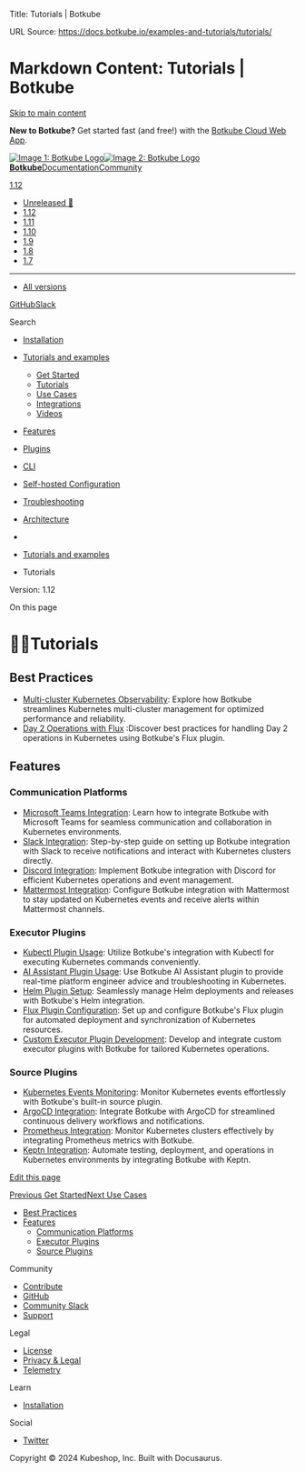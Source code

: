 Title: Tutorials | Botkube

URL Source: https://docs.botkube.io/examples-and-tutorials/tutorials/

Markdown Content:
Tutorials | Botkube
===============
       

[Skip to main content](https://docs.botkube.io/examples-and-tutorials/tutorials/#__docusaurus_skipToContent_fallback)

**New to Botkube?** Get started fast (and free!) with the [Botkube Cloud Web App](https://app.botkube.io/).

[![Image 1: Botkube Logo](https://docs.botkube.io/images/botkube-black.svg)![Image 2: Botkube Logo](https://docs.botkube.io/images/botkube-white.svg) **Botkube**](https://docs.botkube.io/)[Documentation](https://docs.botkube.io/)[Community](https://docs.botkube.io/community/contribute/)

[1.12](https://docs.botkube.io/)

*   [Unreleased 🚧](https://docs.botkube.io/next/examples-and-tutorials/tutorials/)
*   [1.12](https://docs.botkube.io/examples-and-tutorials/tutorials/)
*   [1.11](https://docs.botkube.io/1.11/examples-and-tutorials/tutorials/)
*   [1.10](https://docs.botkube.io/1.10/examples-and-tutorials/tutorials/)
*   [1.9](https://docs.botkube.io/1.9/examples-and-tutorials/tutorials/)
*   [1.8](https://docs.botkube.io/1.8/examples-and-tutorials/tutorials/)
*   [1.7](https://docs.botkube.io/1.7/examples-and-tutorials/tutorials/)
*   * * *
    
*   [All versions](https://docs.botkube.io/versions)

[GitHub](https://github.com/kubeshop/botkube)[Slack](https://join.botkube.io/)

Search

*   [Installation](https://docs.botkube.io/)
    
*   [Tutorials and examples](https://docs.botkube.io/examples-and-tutorials/)
    
    *   [Get Started](https://docs.botkube.io/examples-and-tutorials/getstarted/)
    *   [Tutorials](https://docs.botkube.io/examples-and-tutorials/tutorials/)
    *   [Use Cases](https://docs.botkube.io/examples-and-tutorials/usecases/)
    *   [Integrations](https://docs.botkube.io/examples-and-tutorials/integrations/)
    *   [Videos](https://docs.botkube.io/examples-and-tutorials/videos/)
*   [Features](https://docs.botkube.io/features/event-notifications)
    
*   [Plugins](https://docs.botkube.io/plugins/)
    
*   [CLI](https://docs.botkube.io/cli/getting-started)
    
*   [Self-hosted Configuration](https://docs.botkube.io/self-hosted-configuration/)
    
*   [Troubleshooting](https://docs.botkube.io/troubleshooting/common-problems)
    
*   [Architecture](https://docs.botkube.io/architecture/)
    

*   [](https://docs.botkube.io/)
*   [Tutorials and examples](https://docs.botkube.io/examples-and-tutorials/)
*   Tutorials

Version: 1.12

On this page

🧑‍💻Tutorials
==============

Best Practices[​](https://docs.botkube.io/examples-and-tutorials/tutorials/#best-practices "Direct link to Best Practices")
---------------------------------------------------------------------------------------------------------------------------

*   [Multi-cluster Kubernetes Observability](https://botkube.io/blog/empowering-your-kubernetes-multi-cluster-observability-with-intelligent-monitoring): Explore how Botkube streamlines Kubernetes multi-cluster management for optimized performance and reliability.
*   [Day 2 Operations with Flux](https://botkube.io/blog/creating-the-botkube-flux-plugin-for-day-2-operations) :Discover best practices for handling Day 2 operations in Kubernetes using Botkube's Flux plugin.

Features[​](https://docs.botkube.io/examples-and-tutorials/tutorials/#features "Direct link to Features")
---------------------------------------------------------------------------------------------------------

### Communication Platforms[​](https://docs.botkube.io/examples-and-tutorials/tutorials/#communication-platforms "Direct link to Communication Platforms")

*   [Microsoft Teams Integration](https://botkube.io/blog/maximize-your-devops-teams-efficiency-with-botkube-and-microsoft-teams): Learn how to integrate Botkube with Microsoft Teams for seamless communication and collaboration in Kubernetes environments.
*   [Slack Integration](https://botkube.io/blog/get-botkube-running-in-under-3-minutes-the-new-slack-app): Step-by-step guide on setting up Botkube integration with Slack to receive notifications and interact with Kubernetes clusters directly.
*   [Discord Integration](https://botkube.io/integration/discord): Implement Botkube integration with Discord for efficient Kubernetes operations and event management.
*   [Mattermost Integration](https://botkube.io/integration/mattermost): Configure Botkube integration with Mattermost to stay updated on Kubernetes events and receive alerts within Mattermost channels.

### Executor Plugins[​](https://docs.botkube.io/examples-and-tutorials/tutorials/#executor-plugins "Direct link to Executor Plugins")

*   [Kubectl Plugin Usage](https://botkube.io/learn/kubectl-cheat-sheet): Utilize Botkube's integration with Kubectl for executing Kubernetes commands conveniently.
*   [AI Assistant Plugin Usage](https://botkube.io/blog/real-time-platform-engineer-advice-ai-assistant): Use Botkube AI Assistant plugin to provide real-time platform engineer advice and troubleshooting in Kubernetes.
*   [Helm Plugin Setup](https://botkube.io/learn/helm-charts): Seamlessly manage Helm deployments and releases with Botkube's Helm integration.
*   [Flux Plugin Configuration](https://botkube.io/blog/streamlining-gitops-with-the-botkube-flux-plugin): Set up and configure Botkube's Flux plugin for automated deployment and synchronization of Kubernetes resources.
*   [Custom Executor Plugin Development](https://botkube.io/integration/custom-executor-plugin): Develop and integrate custom executor plugins with Botkube for tailored Kubernetes operations.

### Source Plugins[​](https://docs.botkube.io/examples-and-tutorials/tutorials/#source-plugins "Direct link to Source Plugins")

*   [Kubernetes Events Monitoring](https://botkube.io/blog/five-essential-kubernetes-tasks): Monitor Kubernetes events effortlessly with Botkube's built-in source plugin.
*   [ArgoCD Integration](https://botkube.io/blog/getting-started-with-botkube-and-argocd): Integrate Botkube with ArgoCD for streamlined continuous delivery workflows and notifications.
*   [Prometheus Integration](https://botkube.io/integration/prometheus): Monitor Kubernetes clusters effectively by integrating Prometheus metrics with Botkube.
*   [Keptn Integration](https://botkube.io/blog/implementing-your-own-botkube-plugin-a-real-life-use-case): Automate testing, deployment, and operations in Kubernetes environments by integrating Botkube with Keptn.

[Edit this page](https://github.com/kubeshop/botkube-docs/edit/main/versioned_docs/version-1.12/examples-and-tutorials/tutorials/index.md)

[Previous Get Started](https://docs.botkube.io/examples-and-tutorials/getstarted/)[Next Use Cases](https://docs.botkube.io/examples-and-tutorials/usecases/)

*   [Best Practices](https://docs.botkube.io/examples-and-tutorials/tutorials/#best-practices)
*   [Features](https://docs.botkube.io/examples-and-tutorials/tutorials/#features)
    *   [Communication Platforms](https://docs.botkube.io/examples-and-tutorials/tutorials/#communication-platforms)
    *   [Executor Plugins](https://docs.botkube.io/examples-and-tutorials/tutorials/#executor-plugins)
    *   [Source Plugins](https://docs.botkube.io/examples-and-tutorials/tutorials/#source-plugins)

Community

*   [Contribute](https://docs.botkube.io/community/contribute)
*   [GitHub](https://github.com/kubeshop/botkube)
*   [Community Slack](https://join.botkube.io/)
*   [Support](https://docs.botkube.io/support)

Legal

*   [License](https://docs.botkube.io/license)
*   [Privacy & Legal](https://botkube.io/privacy-policy)
*   [Telemetry](https://docs.botkube.io/telemetry)

Learn

*   [Installation](https://docs.botkube.io/)

Social

*   [Twitter](https://twitter.com/Botkube_io)

Copyright © 2024 Kubeshop, Inc. Built with Docusaurus.
